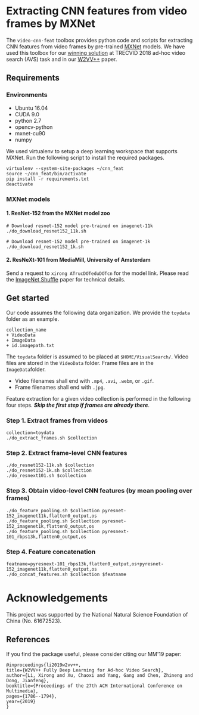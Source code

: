 # Extracting CNN features from video frames by MXNet

The `video-cnn-feat` toolbox provides python code and scripts for extracting CNN features from video frames by pre-trained [MXNet](http://mxnet.incubator.apache.org/) models. We have used this toolbox for our [winning solution](https://www-nlpir.nist.gov/projects/tvpubs/tv18.papers/rucmm.pdf) at TRECVID 2018 ad-hoc video search (AVS) task and in our [W2VV++](https://dl.acm.org/citation.cfm?doid=3343031.3350906) paper.

## Requirements

### Environments

* Ubuntu 16.04
* CUDA 9.0
* python 2.7
* opencv-python
* mxnet-cu90 
* numpy

We used virtualenv to setup a deep learning workspace that supports MXNet. Run the following script to install the required packages.
```
virtualenv --system-site-packages ~/cnn_feat
source ~/cnn_feat/bin/activate
pip install -r requirements.txt
deactivate
```

### MXNet models

#### 1. ResNet-152 from the MXNet model zoo

```
# Download resnet-152 model pre-trained on imagenet-11k
./do_download_resnet152_11k.sh

# Download resnet-152 model pre-trained on imagenet-1k
./do_download_resnet152_1k.sh
```

#### 2. ResNeXt-101 from MediaMill, University of Amsterdam

Send a request to `xirong ATrucDOTeduDOTcn` for the model link. Please read the [ImageNet Shuffle](https://dl.acm.org/citation.cfm?id=2912036) paper for technical details.

## Get started

Our code assumes the following data organization. We provide the `toydata` folder as an example.
```
collection_name
+ VideoData
+ ImageData
+ id.imagepath.txt
```
The `toydata` folder is assumed to be placed at `$HOME/VisualSearch/`. Video files are stored in the `VideoData` folder. Frame files are in the `ImageData`folder. 
+ Video filenames shall end with `.mp4`, `.avi`, `.webm`, or `.gif`.
+ Frame filenames shall end with `.jpg`.

Feature extraction for a given video collection is performed in the following four steps. ***Skip the first step if frames are already there***. 

### Step 1. Extract frames from videos 


```
collection=toydata
./do_extract_frames.sh $collection
```

### Step 2. Extract frame-level CNN features

```
./do_resnet152-11k.sh $collection
./do_resnet152-1k.sh $collection
./do_resnext101.sh $collection
```

### Step 3. Obtain video-level CNN features (by mean pooling over frames)
```
./do_feature_pooling.sh $collection pyresnet-152_imagenet11k,flatten0_output,os
./do_feature_pooling.sh $collection pyresnet-152_imagenet1k,flatten0_output,os
./do_feature_pooling.sh $collection pyresnext-101_rbps13k,flatten0_output,os
```

### Step 4. Feature concatenation
```
featname=pyresnext-101_rbps13k,flatten0_output,os+pyresnet-152_imagenet11k,flatten0_output,os
./do_concat_features.sh $collection $featname
```

# Acknowledgements

This project was supported by the National Natural Science Foundation of China (No. 61672523).

## References
If you find the package useful, please consider citing our MM'19 paper:
```
@inproceedings{li2019w2vv++,
title={W2VV++ Fully Deep Learning for Ad-hoc Video Search},
author={Li, Xirong and Xu, Chaoxi and Yang, Gang and Chen, Zhineng and Dong, Jianfeng},
booktitle={Proceedings of the 27th ACM International Conference on Multimedia},
pages={1786--1794},
year={2019}
}
```
